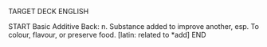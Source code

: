 TARGET DECK
ENGLISH

START
Basic
Additive
Back: n. Substance added to improve another, esp. To colour, flavour, or preserve food. [latin: related to *add]
END
